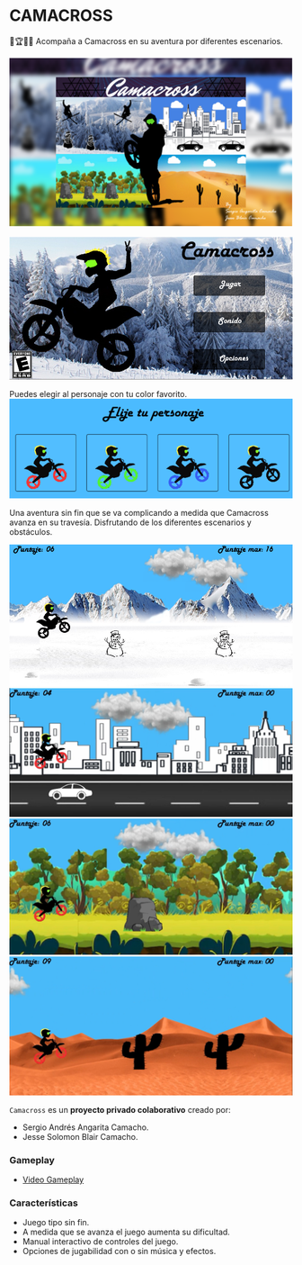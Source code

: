 CAMACROSS
================
🏁🏆🥇🏁
Acompaña a Camacross en su aventura por diferentes escenarios.

![./BannerCamacross.png](BannerCamacross.png)


![./Demo1.png](./Demo1.png)

Puedes elegir al personaje con tu color favorito.
![./Demo6.png](./Demo6.png)

Una aventura sin fin que se va complicando a medida que Camacross avanza en su travesía.
Disfrutando de los diferentes escenarios y obstáculos.

![./Demo2.png](./Demo2.png)
![./Demo3.png](./Demo3.png)
![./Demo4.png](./Demo4.png)
![./Demo5.png](./Demo5.png)

`Camacross` es un **proyecto privado colaborativo** creado por:
 
- Sergio Andrés Angarita Camacho. 
- Jesse Solomon Blair Camacho.

### Gameplay

- [Video Gameplay](https://drive.google.com/file/d/1BtuzS73QPEpisKy5fYbDKQiOQgWxGo_N/view?usp=sharing)

### Características
 
- Juego tipo sin fin. 
- A medida que se avanza el juego aumenta su dificultad.
- Manual interactivo de controles del juego.
- Opciones de jugabilidad con o sin música y efectos. 


